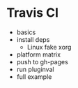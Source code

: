 # Travis CI

- basics
- install deps
  - Linux fake xorg
- platform matrix
- push to gh-pages
- run pluginval
- full example
